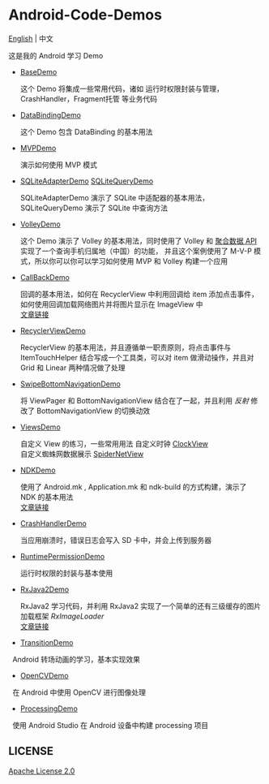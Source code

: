 # Android-Code-Demos

[English](https://github.com/InnoFang/Android-Code-Demos/blob/master/README.md) | 中文

这是我的 Android 学习 Demo  

+ [BaseDemo](https://github.com/InnoFang/Android-Code-Demos/tree/master/BaseDemo)

  这个 Demo 将集成一些常用代码，诸如 运行时权限封装与管理，CrashHandler，Fragment托管 等业务代码
  
+ [DataBindingDemo](https://github.com/InnoFang/Android-Code-Demos/tree/master/DataBingDemo)
  
  这个 Demo 包含 DataBinding 的基本用法
  
+ [MVPDemo](https://github.com/InnoFang/Android-Code-Demos/tree/master/MVPDemo)
 
   演示如何使用 MVP 模式
   
+ [SQLiteAdapterDemo](https://github.com/InnoFang/Android-Code-Demos/tree/master/SQLiteAdapterDemo) [SQLiteQueryDemo](https://github.com/InnoFang/Android-Code-Demos/tree/master/SQLIteQueryDemo)

  SQLiteAdapterDemo 演示了 SQLite 中适配器的基本用法，SQLiteQueryDemo 演示了 SQLite 中查询方法
  
+ [VolleyDemo](https://github.com/InnoFang/Android-Code-Demos/tree/master/VolleyDemo)

  这个 Demo 演示了 Volley 的基本用法，同时使用了 Volley 和 [聚合数据 API](https://www.juhe.cn/) 实现了一个查询手机归属地（中国）的功能，
  并且这个案例使用了 M-V-P 模式，所以你可以你可以学习如何使用 MVP 和 Volley 构建一个应用
  
+ [CallBackDemo](https://github.com/InnoFang/Android-Code-Demos/tree/master/CallBackDemo)   
    
     回调的基本用法，如何在 RecyclerView 中利用回调给 item 添加点击事件，如何使用回调加载网络图片并将图片显示在 ImageView 中      
     [文章链接](http://innofang.github.io/2017/03/08/%E4%BB%8E%E9%9B%B6%E5%BC%80%E5%A7%8B%E7%9A%84%E5%9B%9E%E8%B0%83/)
   
+ [RecyclerViewDemo](https://github.com/InnoFang/Android-Code-Demos/tree/master/RecyclerViewDemo)

  RecyclerView 的基本用法，并且遵循单一职责原则，将点击事件与 ItemTouchHelper 结合写成一个工具类，可以对 item 做滑动操作，并且对 Grid 和 Linear 两种情况做了处理
  
+ [SwipeBottomNavigationDemo](https://github.com/InnoFang/Android-Code-Demos/tree/master/SwipeBottomNavigationDemo)

  将 ViewPager 和 BottomNavigationView 结合在了一起，并且利用 _反射_ 修改了 BottomNavigationView 的切换动效
  
+ [ViewsDemo](https://github.com/InnoFang/Android-Code-Demos/tree/master/ViewsDemo)

    自定义 View 的练习，一些常用用法
    自定义时钟 [ClockView](https://github.com/InnoFang/Android-Code-Demos/blob/master/ViewsDemo/app/src/main/java/com/innofang/viewsdemo/views/ClockView.java)   
    自定义蜘蛛网数据展示 [SpiderNetView](https://github.com/InnoFang/Android-Code-Demos/blob/master/ViewsDemo/app/src/main/java/com/innofang/viewsdemo/views/SpiderNetView.java)  
  
+ [NDKDemo](https://github.com/InnoFang/Android-Code-Demos/tree/master/NDKDemo) 

  使用了 Android.mk , Application.mk 和 ndk-build 的方式构建，演示了 NDK 的基本用法  
  [文章链接](http://innofang.github.io/2017/04/16/Android-NDK%E5%BC%80%E5%8F%91%E4%BB%8E0%E5%88%B01/)
  
+ [CrashHandlerDemo](https://github.com/InnoFang/Android-Code-Demos/tree/master/CrashHandlerDemo)

  当应用崩溃时，错误日志会写入 SD 卡中，并会上传到服务器

+ [RuntimePermissionDemo](https://github.com/InnoFang/Android-Code-Demos/tree/master/RuntimePermissionDemo)

  运行时权限的封装与基本使用
  
+ [RxJava2Demo](https://github.com/InnoFang/Android-Code-Demos/tree/master/RxJava2Demo)   

  RxJava2 学习代码，并利用 RxJava2 实现了一个简单的还有三级缓存的图片加载框架 _RxImageLoader_  
   [文章链接](https://innofang.github.io/2017/04/28/RxJava2-%E4%BD%BF%E7%94%A8%E5%B0%8F%E8%AE%B0/)
  
+ [TransitionDemo](https://github.com/InnoFang/Android-Code-Demos/tree/master/TransitionDemo)   
   
   Android 转场动画的学习，基本实现效果   
  
+ [OpenCVDemo](https://github.com/InnoFang/Android-Code-Demos/tree/master/OpenCVDemo)   
   
   在 Android 中使用 OpenCV 进行图像处理   

+ [ProcessingDemo](https://github.com/InnoFang/Android-Code-Demos/tree/master/ProcessingDemo)   
   
   使用 Android Studio 在 Android 设备中构建 processing 项目
 
## LICENSE

[Apache License 2.0](https://github.com/InnoFang/Android-Code-Demos/blob/master/LICENSE)
  
